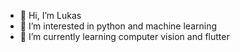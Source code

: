 - 👋 Hi, I’m Lukas
- 👀 I’m interested in python and machine learning
- 🌱 I’m currently learning computer vision and flutter

<!---
reinhud/reinhud is a ✨ special ✨ repository because its `README.md` (this file) appears on your GitHub profile.
You can click the Preview link to take a look at your changes.
--->
